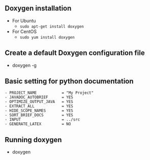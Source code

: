 ## Doxygen installation  
- For Ubuntu  
    - `sudo apt-get install doxygen`
- For CentOS  
    - `sudo yum install doxygen`

## Create a default Doxygen configuration file
- doxygen -g

## Basic setting for python documentation
```
- PROJECT_NAME           = "My Project"
- JAVADOC_AUTOBRIEF      = YES
- OPTIMIZE_OUTPUT_JAVA   = YES
- EXTRACT_ALL            = YES
- HIDE_SCOPE_NAMES       = YES
- SORT_BRIEF_DOCS        = YES
- INPUT                  = ../src
- GENERATE_LATEX         = NO
```

## Running doxygen
- doxygen